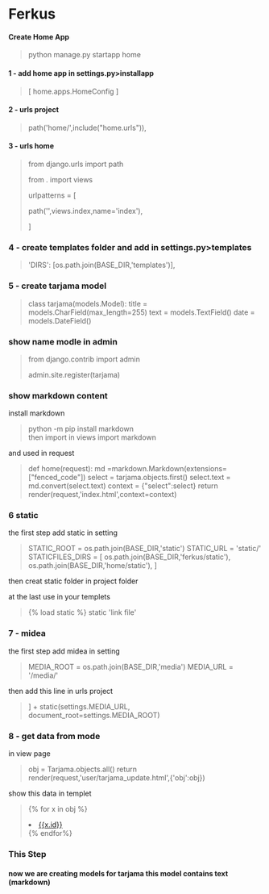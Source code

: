 
# Ferkus

#### Create Home App
>
> python manage.py startapp home
>
#### 1 - add home app in settings.py>installapp 
>[ home.apps.HomeConfig ]
#### 2 - urls project 
> path('home/',include("home.urls")),
#### 3 - urls home
>from django.urls import path
>
>from . import views
>
>urlpatterns = [
>
>    path('',views.index,name='index'),
>
>]
### 4 - create templates folder and add in settings.py>templates
>
>'DIRS': [os.path.join(BASE_DIR,'templates')],
>
### 5 - create tarjama model
>class tarjama(models.Model):
>    title = models.CharField(max_length=255)
>    text = models.TextField()
>    date = models.DateField()
### show name modle in admin
>from django.contrib import admin
>
>admin.site.register(tarjama)
### show markdown content
install markdown 
> python -m pip install markdown  
then import in views
>import markdown
>
and used in request
>def home(request):
>    md =markdown.Markdown(extensions=["fenced_code"])
>    select = tarjama.objects.first()
>    select.text = md.convert(select.text)
>    context = {"select":select}
>    return render(request,'index.html',context=context)
>
### 6 static 
the first step add static in setting
>STATIC_ROOT = os.path.join(BASE_DIR,'static')
>STATIC_URL = 'static/'
>STATICFILES_DIRS = [
>    os.path.join(BASE_DIR,'ferkus/static'),
>    os.path.join(BASE_DIR,'home/static'),
>]
>
then creat static folder in project folder
>
at the last use in your templets
> {% load static %}
> static 'link file'
>
### 7 - midea
the first step add midea in setting 
>MEDIA_ROOT = os.path.join(BASE_DIR,'media')
>MEDIA_URL = '/media/'
>
then add this line in urls project
>] + static(settings.MEDIA_URL, document_root=settings.MEDIA_ROOT)
>
### 8 - get data from mode
in view page 
>
>obj = Tarjama.objects.all()
>return render(request,'user/tarjama_update.html',{'obj':obj})
>
show this data in templet
>
>{% for x in obj %}
><li><a href="{% url 'tarjama_update2' x.id  %}">{{x.id}}</a></li>
>{% endfor%}
>

### This Step
#### now we are creating models for tarjama this model contains text (markdown) 
